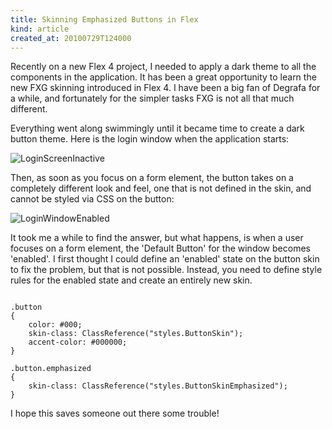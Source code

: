 ```yaml
---
title: Skinning Emphasized Buttons in Flex
kind: article
created_at: 20100729T124000
---
```

Recently on a new Flex 4 project, I needed to apply a dark theme to all
the components in the application. It has been a great opportunity to learn
the new FXG skinning introduced in Flex 4. I have been a big fan of
Degrafa for a while, and fortunately for the simpler tasks FXG is not all
that much different.

Everything went along swimmingly until it became time to create a dark
button theme. Here is the login window when the application starts:

<img src="http://idisk.me.com/cameron.pope/Public/Pictures/Skitch/LoginScreenInactive-20100729-122252.jpg" alt="LoginScreenInactive"/>

Then, as soon as you focus on a form element, the button takes on a completely
different look and feel, one that is not defined in the skin, and cannot be
styled via CSS on the button:

<img src="http://idisk.me.com/cameron.pope/Public/Pictures/Skitch/LoginWindowEnabled-20100729-122354.jpg" alt="LoginWindowEnabled"/>

It took me a while to find the answer, but what happens, is when a user focuses
on a form element, the 'Default Button' for the window becomes 'enabled'. I
first thought I could define an 'enabled' state on the button skin to fix the
problem, but that is not possible. Instead, you need to define style rules
for the enabled state and create an entirely new skin.

<pre><code class="language-css">
.button
{
	color: #000;	
	skin-class: ClassReference("styles.ButtonSkin");
	accent-color: #000000;
}

.button.emphasized
{
	skin-class: ClassReference("styles.ButtonSkinEmphasized");
}
</code></pre>

I hope this saves someone out there some trouble!
